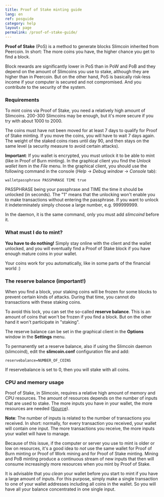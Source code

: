 ```yaml
---
title: Proof of Stake minting guide
lang: en
ref: posguide
category: help
layout: page
permalink: /proof-of-stake-guide/
---
```


**Proof of Stake** (PoS) is a method to generate blocks Slimcoin inherited from Peercoin. In short: The more coins you have, the higher chance you get to find a block.

Block rewards are significantly lower in PoS than in PoW and PoB and they depend on the amount of Slimcoins you use to stake, although they are higher than in Peercoin. But on the other hand, PoS is basically risk-less income if your computer is secured and not compromised. And you contribute to the security of the system.

### Requirements

To mint coins via Proof of Stake, you need a relatively high amount of Slimcoins. 200-300 Slimcoins may be enough, but it's more secure if you try with about 1000 to 2000.

The coins must have not been moved for at least 7 days to qualify for Proof of Stake minting. If you move the coins, you will have to wait 7 days again. The weight of the staked coins rises until day 90, and then stays on the same level (a security measure to avoid certain attacks). 

**Important**: If you wallet is encrypted, you must unlock it to be able to mint (like in Proof of Burn minting). In the graphical client you find the *Unlock wallet* item in the *File* menu. In the graphical client, you should use the following command in the console (*Help* -> *Debug window* -> *Console* tab):

```walletpassphrase PASSPHRASE TIME true```

PASSPHRASE being your passphrase and TIME the time it should be unlocked (in seconds). The "1" means that the unlocking won't enable you to make transactions without entering the passphrase. If you want to unlock it indeterminately simply choose a large number, e.g. 999999999.

In the daemon, it is the same command, only you must add *slimcoind* before it.

### What must I do to mint?

**You have to do nothing!** Simply stay online with the client and the wallet unlocked, and you will eventually find a Proof of Stake block if you have enough mature coins in your wallet.

Your coins work for you automatically, like in some parts of the financial world :)

### The reserve balance (important!)

When you find a block, your staking coins will be frozen for some blocks to prevent certain kinds of attacks. During that time, you cannot do transactions with these staking coins.

To avoid this lock, you can set the so-called **reserve balance**. This is an amount of coins that won't be frozen if you find a block. But on the other hand it won't participate in "staking".

The reserve balance can be set in the graphical client in the **Options** window in the **Settings** menu.

To permanently set a reserve balance, also if using the Slimcoin daemon (slimcoind), edit the **slimcoin.conf** configuration file and add:

```reservebalance=NUMBER_OF_COINS```

If reservebalance is set to 0, then you will stake with all coins.

### CPU and memory usage

Proof of Stake, in Slimcoin, requires a relative high amount of memory and CPU resources. The amount of resources depends on the number of inputs that are used to stake. The more inputs you have in your wallet, the more resources are needed ([Source](https://bitcointalk.org/index.php?topic=1141676.msg19085405#msg19085405)).

**Note**: The number of inputs is related to the number of transactions you received. In short: normally, for every transaction you received, your wallet will contain one input. The more transactions you receive, the more inputs your wallet will have to manage.

Because of this issue, if the computer or server you use to mint is older or low on resources, it's a good idea to *not* use the same wallet for Proof of Burn minting or Proof of Work mining and for Proof of Stake minting. Mining and PoB minting produce a continuous stream of new inputs that then will consume increasingly more resources when you mint by Proof of Stake.

It is advisable that you *clean* your wallet before you start to mint if you have a large amount of inputs. For this purpose, simply make a single transaction to one of your wallet addresses including all coins in the wallet. So you will have all your balance concentrated in one single input.
